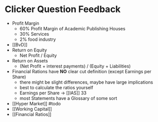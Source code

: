 # Clicker Question Feedback
- Profit Margin
	- 60% Profit Margin of Academic Publishing Houses
	- 30% Services
	- 2% food industry
- [[BvD]]
- Return on Equity
	- Net Profit / Equity
- Return on Assets
	- (Net Profit + interest payments) / (Equity + Liabilities)
- Financial Rations have **NO** clear cut definition (except Earnings per Share)
	- there might be slight differences, maybe have large implications
	- best to calculate the ratios yourself
	- Earnings per Share -> [[IAS]] 33
	- most Statements have a Glossary of some sort
- [[Hyper Market]] #todo
- [[Working Capital]]
- [[Financial Ratios]]